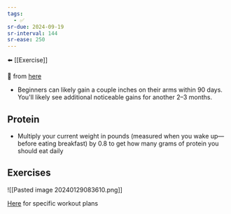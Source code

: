 ```yaml
---
tags:
  - ✅
sr-due: 2024-09-19
sr-interval: 144
sr-ease: 250
---
```

⬅️ [[Exercise]]

🔗 from [here](https://www.julian.com/guide/muscle/intro)

- Beginners can likely gain a couple inches on their arms within 90 days. You'll likely see additional noticeable gains for another 2–3 months.

## Protein
- Multiply your current weight in pounds (measured when you wake up—before eating breakfast) by 0.8 to get how many grams of protein you should eat daily

## Exercises
![[Pasted image 20240129083610.png]]

[Here](https://www.julian.com/guide/muscle/workout-plans) for specific workout plans